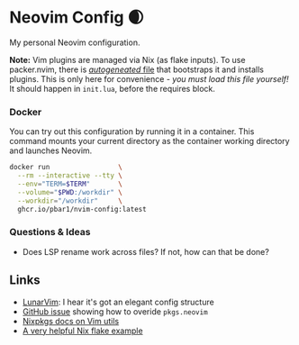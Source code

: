 # Neovim Config :waxing_crescent_moon:

My personal Neovim configuration.

**Note:** Vim plugins are managed via Nix (as flake inputs). To use packer.nvim,
there is [_autogeneated_ file](lua/config/packer.lua) that bootstraps it and
installs plugins. This is only here for convenience - _you must load this file
yourself!_ It should happen in `init.lua`, before the requires block.

### Docker

You can try out this configuration by running it in a container. This command
mounts your current directory as the container working directory and launches
Neovim.

```sh
docker run                 \
  --rm --interactive --tty \
  --env="TERM=$TERM"       \
  --volume="$PWD:/workdir" \
  --workdir="/workdir"     \
  ghcr.io/pbar1/nvim-config:latest
```

### Questions & Ideas
- Does LSP rename work across files? If not, how can that be done?

## Links

- [LunarVim](https://github.com/LunarVim/LunarVim): I hear it's got an elegant
  config structure
- [GitHub issue](https://github.com/nix-community/neovim-nightly-overlay/issues/99)
  showing how to overide `pkgs.neovim`
- [Nixpkgs docs on Vim utils](https://github.com/NixOS/nixpkgs/blob/master/doc/languages-frameworks/vim.section.md)
- [A very helpful Nix flake example](https://github.com/GTrunSec/Coding-Dev-Env-With-NixFlake/blob/main/rust/flake.nix)

